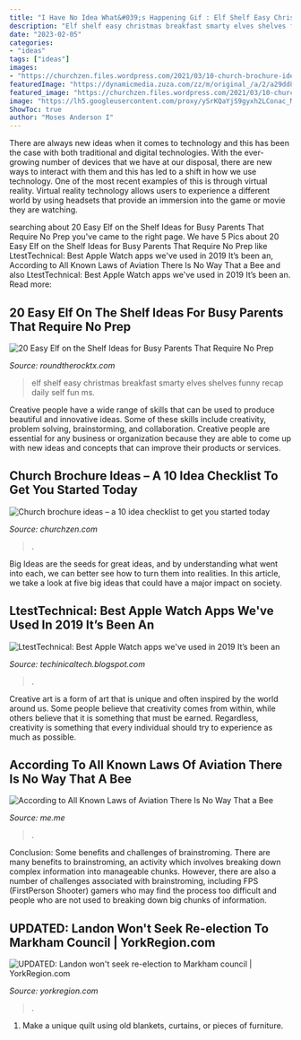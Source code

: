 ```yaml
---
title: "I Have No Idea What&#039;s Happening Gif : Elf Shelf Easy Christmas Breakfast Smarty Elves Shelves Funny Recap Daily Self Fun Ms"
description: "Elf shelf easy christmas breakfast smarty elves shelves funny recap daily self fun ms"
date: "2023-02-05"
categories:
- "ideas"
tags: ["ideas"]
images:
- "https://churchzen.files.wordpress.com/2021/03/10-church-brochure-ideas-to-inspire-you.png?w=1200"
featuredImage: "https://dynamicmedia.zuza.com/zz/m/original_/a/2/a29dd8a8-17ab-4e3d-b186-a6df2812b168/M-Mobility30Years-sw___Gallery.jpg"
featured_image: "https://churchzen.files.wordpress.com/2021/03/10-church-brochure-ideas-to-inspire-you.png?w=1200"
image: "https://lh5.googleusercontent.com/proxy/ySrKQaYjS9gyxh2LConac_MYYrkvyv99GhyQxVgDM9BghxFyJWdhKaaCnlq7_YRFvAjaE0W3Xm9NYb787dQylNm0D_PfdJZh3_w3sNhGYA=w1200-h630-p-k-no-nu"
ShowToc: true
author: "Moses Anderson I"
---
```



There are always new ideas when it comes to technology and this has been the case with both traditional and digital technologies. With the ever-growing number of devices that we have at our disposal, there are new ways to interact with them and this has led to a shift in how we use technology. One of the most recent examples of this is through virtual reality. Virtual reality technology allows users to experience a different world by using headsets that provide an immersion into the game or movie they are watching.

	

		
searching about 20 Easy Elf on the Shelf Ideas for Busy Parents That Require No Prep you've came to the right page. We have 5 Pics about 20 Easy Elf on the Shelf Ideas for Busy Parents That Require No Prep like LtestTechnical: Best Apple Watch apps we&#039;ve used in 2019 It’s been an, According to All Known Laws of Aviation There Is No Way That a Bee and also LtestTechnical: Best Apple Watch apps we&#039;ve used in 2019 It’s been an. Read more:
		
    
## 20 Easy Elf On The Shelf Ideas For Busy Parents That Require No Prep

<img loading=lazy src="http://roundtherocktx.com/wp-content/uploads/2017/12/12.2.14.jpg" onerror="this.onerror=null;this.src='https://tse1.mm.bing.net/th?id=OIP.p6_b06Y9-lwuI1spr81R2AHaHc&amp;pid=15.1';" alt="20 Easy Elf on the Shelf Ideas for Busy Parents That Require No Prep">

_Source: roundtherocktx.com_

>elf shelf easy christmas breakfast smarty elves shelves funny recap daily self fun ms. 

	

Creative people have a wide range of skills that can be used to produce beautiful and innovative ideas. Some of these skills include creativity, problem solving, brainstorming, and collaboration. Creative people are essential for any business or organization because they are able to come up with new ideas and concepts that can improve their products or services.

    
## Church Brochure Ideas – A 10 Idea Checklist To Get You Started Today

<img loading=lazy src="https://churchzen.files.wordpress.com/2021/03/10-church-brochure-ideas-to-inspire-you.png?w=1200" onerror="this.onerror=null;this.src='https://tse2.mm.bing.net/th?id=OIP.i4tTY5gaz3pnQPyBwFoChQHaHa&amp;pid=15.1';" alt="Church brochure ideas – a 10 idea checklist to get you started today">

_Source: churchzen.com_

>. 

	

Big Ideas are the seeds for great ideas, and by understanding what went into each, we can better see how to turn them into realities. In this article, we take a look at five big ideas that could have a major impact on society.

    
## LtestTechnical: Best Apple Watch Apps We&#039;ve Used In 2019 It’s Been An

<img loading=lazy src="https://lh5.googleusercontent.com/proxy/ySrKQaYjS9gyxh2LConac_MYYrkvyv99GhyQxVgDM9BghxFyJWdhKaaCnlq7_YRFvAjaE0W3Xm9NYb787dQylNm0D_PfdJZh3_w3sNhGYA=w1200-h630-p-k-no-nu" onerror="this.onerror=null;this.src='https://tse1.mm.bing.net/th?id=OIP.RpA6hGS32hc2VIVNEvtmXwHaEK&amp;pid=15.1';" alt="LtestTechnical: Best Apple Watch apps we&#039;ve used in 2019 It’s been an">

_Source: techinicaltech.blogspot.com_

>. 

	

Creative art is a form of art that is unique and often inspired by the world around us. Some people believe that creativity comes from within, while others believe that it is something that must be earned. Regardless, creativity is something that every individual should try to experience as much as possible.

    
## According To All Known Laws Of Aviation There Is No Way That A Bee

<img loading=lazy src="https://pics.me.me/thumb_according-to-all-known-laws-of-aviation-there-is-no-65586634.png" onerror="this.onerror=null;this.src='https://tse4.mm.bing.net/th?id=OIP.D6c0QXUowjEbW8x9hHH9YwAAAA&amp;pid=15.1';" alt="According to All Known Laws of Aviation There Is No Way That a Bee">

_Source: me.me_

>. 

	

Conclusion: Some benefits and challenges of brainstroming.
There are many benefits to brainstroming, an activity which involves breaking down complex information into manageable chunks. However, there are also a number of challenges associated with brainstroming, including FPS (FirstPerson Shooter) gamers who may find the process too difficult and people who are not used to breaking down big chunks of information.

    
## UPDATED: Landon Won&#039;t Seek Re-election To Markham Council | YorkRegion.com

<img loading=lazy src="https://dynamicmedia.zuza.com/zz/m/original_/a/2/a29dd8a8-17ab-4e3d-b186-a6df2812b168/M-Mobility30Years-sw___Gallery.jpg" onerror="this.onerror=null;this.src='https://tse4.mm.bing.net/th?id=OIP.I0OB8-gwQhuG0fAFYDm2fAHaEw&amp;pid=15.1';" alt="UPDATED: Landon won&#039;t seek re-election to Markham council | YorkRegion.com">

_Source: yorkregion.com_

>. 

	

1. Make a unique quilt using old blankets, curtains, or pieces of furniture.

